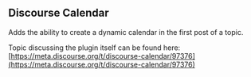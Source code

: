 ## Discourse Calendar

Adds the ability to create a dynamic calendar in the first post of a topic.

Topic discussing the plugin itself can be found here: [https://meta.discourse.org/t/discourse-calendar/97376](https://meta.discourse.org/t/discourse-calendar/97376)
